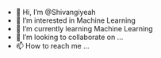 - 👋 Hi, I’m @Shivangiyeah
- 👀 I’m interested in Machine Learning 
- 🌱 I’m currently learning Machine Learning 
- 💞️ I’m looking to collaborate on ...
- 📫 How to reach me ...

<!---
Shivangiyeah/Shivangiyeah is a ✨ special ✨ repository because its `README.md` (this file) appears on your GitHub profile.
You can click the Preview link to take a look at your changes.
--->
